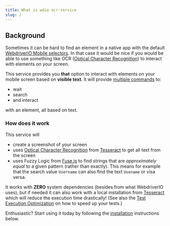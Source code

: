 ```yaml
---
title: What is wdio-ocr-service
slug: /
---
```


## Background
Sometimes it can be hard to find an element in a native app with the default
[WebdriverIO Mobile selectors](https://webdriver.io/docs/selectors#mobile-selectors). In that case it would be nice if
you would be able to use something like OCR
([Optical Character Recognition](https://en.wikipedia.org/wiki/Optical_character_recognition)) to interact with elements
on your screen.

This service provides you **that** option to interact with elements on your mobile screen based on **visible text**. It
will provide [multiple commands](./ocr-click-on-text) to:

- wait
- search
- and interact

with an element, all based on text.

### How does it work
This service will

- create a screenshot of your screen
- uses [Optical Character Recognition](https://en.wikipedia.org/wiki/Optical_character_recognition) from
  [Tesseract](https://github.com/tesseract-ocr/tesseract) to get all text from the screen
- uses Fuzzy Logic from [Fuse.js](https://fusejs.io/) to find strings that are *approximately equal* to a given pattern
  (rather than exactly). This means for example that the search value `Username` can also find the text `Usename` or
  visa versa.

It works with **ZERO** system dependencies (besides from what WebdriverIO uses), but if needed it can also work with a
local installation from [Tesseract](https://tesseract-ocr.github.io/tessdoc/) which will reduce the execution time
drastically! (See also the [Test Execution Optimization](#test-execution-optimization) on how to speed up your tests.)

Enthusiastic? Start using it today by following the [installation](./getting-started) instructions below.
